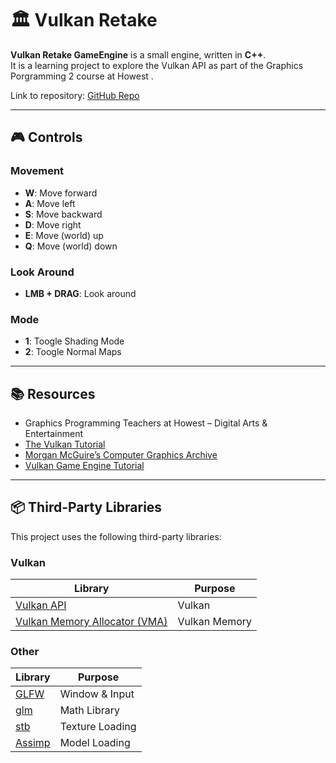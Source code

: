 # 🏛️ Vulkan Retake

**Vulkan Retake GameEngine** is a small engine, written in **C++**.  
It is a learning project to explore the Vulkan API  as part of the Graphics Porgramming 2  course  at Howest .

Link to repository: [GitHub Repo](https://github.com/your-repo-link)

---

## 🎮 Controls

### Movement
- **W**: Move forward  
- **A**: Move left  
- **S**: Move backward  
- **D**: Move right  
- **E**: Move (world) up  
- **Q**: Move (world) down  

### Look Around
- **LMB + DRAG**: Look around  

### Mode
- **1**: Toogle Shading Mode  
- **2**: Toogle Normal Maps 

---

## 📚 Resources

- Graphics Programming Teachers at Howest – Digital Arts & Entertainment  
- [The Vulkan Tutorial](https://vulkan-tutorial.com)  
- [Morgan McGuire’s Computer Graphics Archive](https://casual-effects.com/data)
- [Vulkan Game Engine Tutorial](https://www.youtube.com/watch?v=Y9U9IE0gVHA&list=PL8327DO66nu9qYVKLDmdLW_84-yE4auCR)
---
## 📦 Third-Party Libraries
This project uses the following third-party libraries:

### Vulkan
| Library | Purpose |
|---------|---------|
| [Vulkan API](https://vulkan.lunarg.com/sdk/home) | Vulkan |
| [Vulkan Memory Allocator (VMA)](https://gpuopen.com/vulkan-memory-allocator/) | Vulkan Memory |

### Other
| Library | Purpose |
|---------|---------|
| [GLFW](https://www.glfw.org/) | Window & Input |
| [glm](https://github.com/g-truc/glm) | Math Library |
| [stb](https://github.com/nothings/stb) | Texture Loading |
| [Assimp](https://github.com/assimp/assimp) | Model Loading |

